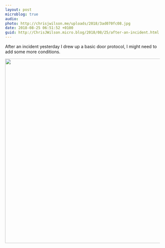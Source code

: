 ```yaml
---
layout: post
microblog: true
audio: 
photo: http://chrisjwilson.me/uploads/2018/3ad070fc08.jpg
date: 2018-08-25 06:51:52 +0100
guid: http://ChrisJWilson.micro.blog/2018/08/25/after-an-incident.html
---
```

After an incident yesterday I drew up a basic door protocol, I might need to add some more conditions.

<img src="http://chrisjwilson.me/uploads/2018/3ad070fc08.jpg" width="600" height="600" />
